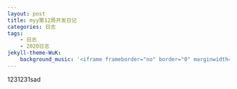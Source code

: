 ```yaml
---
layout: post
title: myy第12周开发日记
categories: 日志
tags: 
    - 日志 
    - 2020日志
jekyll-theme-WuK:
    background_music: '<iframe frameborder="no" border="0" marginwidth="0" marginheight="0" width=100% height=86 src="//music.163.com/outchain/player?type=2&id=775446&auto=1&height=66"></iframe>'
---
```


1231231sad